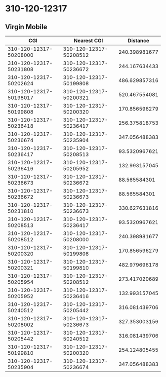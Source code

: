 # 310-120-12317
## Virgin Mobile


| CGI | Nearest CGI | Distance |
|-----|-------------|----------|
| 310-120-12317-50208000 | 310-120-12317-50208512 | 240.398981677 |
| 310-120-12317-50231808 | 310-120-12317-50236672 | 244.167634433 |
| 310-120-12317-50202624 | 310-120-12317-50199808 | 486.629857316 |
| 310-120-12317-50198017 | 310-120-12317-50200321 | 520.467554081 |
| 310-120-12317-50199808 | 310-120-12317-50200320 | 170.856596279 |
| 310-120-12317-50236418 | 310-120-12317-50236417 | 256.375818753 |
| 310-120-12317-50236674 | 310-120-12317-50235904 | 347.056488383 |
| 310-120-12317-50236417 | 310-120-12317-50208513 | 93.5320967621 |
| 310-120-12317-50236416 | 310-120-12317-50205952 | 132.993157045 |
| 310-120-12317-50236673 | 310-120-12317-50236672 | 88.565584301 |
| 310-120-12317-50236672 | 310-120-12317-50236673 | 88.565584301 |
| 310-120-12317-50231810 | 310-120-12317-50236673 | 330.627631816 |
| 310-120-12317-50208513 | 310-120-12317-50236417 | 93.5320967621 |
| 310-120-12317-50208512 | 310-120-12317-50208000 | 240.398981677 |
| 310-120-12317-50200320 | 310-120-12317-50199808 | 170.856596279 |
| 310-120-12317-50200321 | 310-120-12317-50199810 | 482.979696178 |
| 310-120-12317-50205954 | 310-120-12317-50208512 | 273.417020689 |
| 310-120-12317-50205952 | 310-120-12317-50236416 | 132.993157045 |
| 310-120-12317-50240512 | 310-120-12317-50205442 | 316.081439706 |
| 310-120-12317-50208002 | 310-120-12317-50236673 | 327.353003156 |
| 310-120-12317-50205442 | 310-120-12317-50240512 | 316.081439706 |
| 310-120-12317-50199810 | 310-120-12317-50200320 | 254.124805455 |
| 310-120-12317-50235904 | 310-120-12317-50236674 | 347.056488383 |

